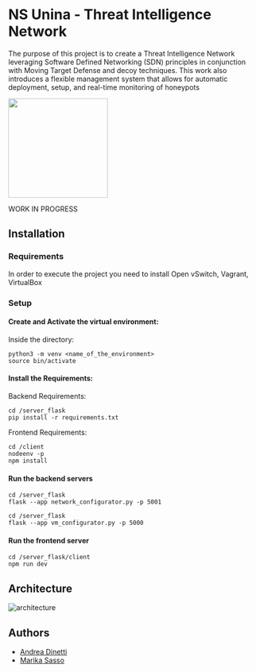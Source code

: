 # NS Unina - Threat Intelligence Network

The purpose of this project is to create a Threat Intelligence Network leveraging Software Defined Networking (SDN) principles in conjunction with Moving Target Defense and decoy techniques.
This work also introduces a flexible management system that allows for automatic deployment, setup, and real-time monitoring of honeypots


<img src="https://github.com/user-attachments/assets/997cf887-b93a-4ece-bd58-0678ce42ff1e" width="200">

WORK IN PROGRESS
## Installation

### Requirements


In order to execute the project you need to install Open vSwitch, Vagrant, VirtualBox

### Setup

#### Create and Activate the virtual environment:

Inside the directory:

```
python3 -m venv <name_of_the_environment>
source bin/activate
```

#### Install the Requirements:

Backend Requirements:

```
cd /server_flask
pip install -r requirements.txt
```

Frontend Requirements:

```
cd /client
nodeenv -p
npm install
```

#### Run the backend servers

```
cd /server_flask
flask --app network_configurator.py -p 5001
```

```
cd /server_flask
flask --app vm_configurator.py -p 5000
```

#### Run the frontend server

```
cd /server_flask/client
npm run dev
```

## Architecture

![architecture](https://github.com/user-attachments/assets/83c9e3fd-7039-4325-973b-8cbe2c8d7749)


## Authors

- [Andrea Dinetti](https://github.com/AndreaDino)
- [Marika Sasso](https://github.com/MarikaSasso)
